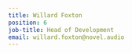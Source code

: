 ```yaml
---
title: Willard Foxton
position: 6
job-title: Head of Development
email: willard.foxton@novel.audio
---
```


